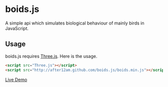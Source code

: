 # boids.js

A simple api which simulates biological behaviour of mainly birds in JavaScript.
  
  
## Usage

boids.js requires [Three.js](https://github.com/mrdoob/three.js/). Here is the usage.

```html
<script src="Three.js"></script>
<script src="http://after12am.github.com/boids.js/boids.min.js"></script>
```

[Live Demo](http://after12am.github.com/boids.js/example/perfume-dev.html)